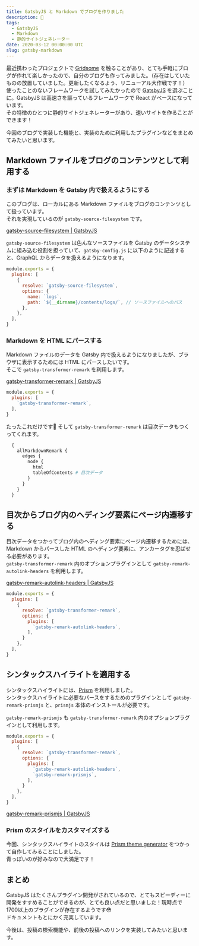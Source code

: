 ```yaml
---
title: GatsbyJS と Markdown でブログを作りました
description: 
tags:
  - GatsbyJS
  - Markdown
  - 静的サイトジェネレーター
date: 2020-03-12 00:00:00 UTC
slug: gatsby-markdown
---
```


最近携わったプロジェクトで [Gridsome](https://gridsome.org/) を触ることがあり、とても手軽にブログが作れて楽しかったので、自分のブログも作ってみました。（存在はしていたものの放置していました。更新したくなるよう、リニューアル大作戦です！）  
使ったことのないフレームワークを試してみたかったので [GatsbyJS](https://www.gatsbyjs.org/) を選ぶことに。GatsbyJS は高速さを謳っているフレームワークで React がベースになっています。  
その特徴のひとつに静的サイトジェネレーターがあり、速いサイトを作ることができます！  

今回のブログで実装した機能と、実装のために利用したプラグインなどをまとめてみたいと思います。  

## Markdown ファイルをブログのコンテンツとして利用する

### まずは Markdown を Gatsby 内で扱えるようにする

このブログは、ローカルにある Markdown ファイルをブログのコンテンツとして扱っています。  
それを実現しているのが `gatsby-source-filesystem` です。  

[gatsby-source-filesystem | GatsbyJS](https://www.gatsbyjs.org/packages/gatsby-source-filesystem/#gatsby-source-filesystem)

`gatsby-source-filesystem` は色んなソースファイルを Gatsby のデータシステムに組み込む役割を担っていて、`gatsby-config.js` に以下のように記述すると、GraphQL からデータを扱えるようになります。

```javascript:gatsby-config.js
module.exports = {
  plugins: [
    {
      resolve: `gatsby-source-filesystem`,
      options: {
        name: `logs`,
        path: `${__dirname}/contents/logs/`, // ソースファイルへのパス
      },
    },
  ],
}
```

### Markdown を HTML にパースする

Markdown ファイルのデータを Gatsby 内で扱えるようになりましたが、ブラウザに表示するためには HTML にパースしたいです。  
そこで `gatsby-transformer-remark` を利用します。  

[gatsby-transformer-remark | GatsbyJS](https://www.gatsbyjs.org/packages/gatsby-transformer-remark/)

```javascript:gatsby-config.js
module.exports = {
  plugins: [
    `gatsby-transformer-remark`,
  ],
}
```

たったこれだけです🎉
そして `gatsby-transformer-remark` は目次データもつくってくれます。  

```GraphQL
  {
    allMarkdownRemark {
      edges {
        node {
          html
          tableOfContents # 目次データ
        }
      }
    }
  }
```

## 目次からブログ内のヘディング要素にページ内遷移する

目次データをつかってブログ内のヘディング要素にページ内遷移するためには、Markdown からパースした HTML のヘディング要素に、アンカータグを忍ばせる必要があります。  
`gatsby-transformer-remark` 内のオプションプラグインとして `gatsby-remark-autolink-headers` を利用します。  

[gatsby-remark-autolink-headers | GatsbyJS](https://www.gatsbyjs.org/packages/gatsby-remark-autolink-headers/)

```javascript:gatsby-config.js
module.exports = {
  plugins: [
    {
      resolve: `gatsby-transformer-remark`,
      options: {
        plugins: [
          `gatsby-remark-autolink-headers`,
        ],
      }
    },
  ],
}
```

## シンタックスハイライトを適用する

シンタックスハイライトには、[Prism](https://prismjs.com/) を利用しました。  
シンタックスハイライトに必要なパースをするためのプラグインとして `gatsby-remark-prismjs` と、`prismjs` 本体のインストールが必要です。  

`gatsby-remark-prismjs` も `gatsby-transformer-remark` 内のオプションプラグインとして利用します。  

```javascript:gatsby-config.js
module.exports = {
  plugins: [
    {
      resolve: `gatsby-transformer-remark`,
      options: {
        plugins: [
          `gatsby-remark-autolink-headers`,
          `gatsby-remark-prismjs`,
        ],
      }
    },
  ],
}
```

[gatsby-remark-prismjs | GatsbyJS](https://www.gatsbyjs.org/packages/gatsby-remark-prismjs/?=prismjs)

### Prism のスタイルをカスタマイズする

今回、シンタックスハイライトのスタイルは [Prism theme generator](http://k88hudson.github.io/syntax-highlighting-theme-generator/www/) をつかって自作してみることにしました。  
青っぽいのが好みなので大満足です！  

## まとめ

GatsbyJS はたくさんプラグイン開発がされているので、とてもスピーディーに開発をすすめることができるのが、とても良い点だと思いました！現時点で1700以上のプラグインが存在するようです😳  
ドキュメントもとにかく充実しています。  

今後は、投稿の検索機能や、前後の投稿へのリンクを実装してみたいと思います。
